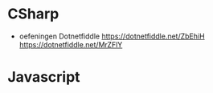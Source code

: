 # CSharp
 - oefeningen Dotnetfiddle
 https://dotnetfiddle.net/ZbEhiH
 https://dotnetfiddle.net/MrZFlY
 
# Javascript
